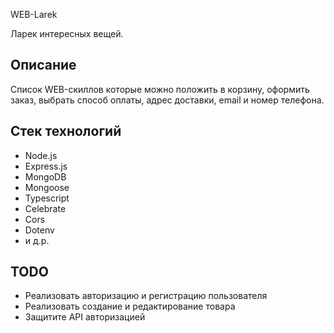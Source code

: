 WEB-Larek

Ларек интересных вещей.

## Описание

Список WEB-скиллов которые можно положить в корзину, оформить заказ, выбрать способ оплаты, адрес доставки, email и номер телефона. 

## Стек технологий

- Node.js
- Express.js
- MongoDB
- Mongoose
- Typescript
- Celebrate
- Cors
- Dotenv
- и д.р.

## TODO
- Реализовать авторизацию и регистрацию пользователя
- Реализовать создание и редактирование товара
- Защитите API авторизацией
